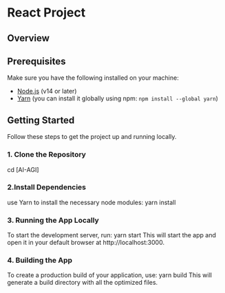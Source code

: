 # React Project

## Overview



## Prerequisites

Make sure you have the following installed on your machine:

- [Node.js](https://nodejs.org/) (v14 or later)
- [Yarn](https://yarnpkg.com/) (you can install it globally using npm: `npm install --global yarn`)

## Getting Started

Follow these steps to get the project up and running locally.

### 1. Clone the Repository

cd [AI-AGI]

### 2.Install Dependencies
use Yarn to install the necessary node modules:
yarn install

### 3. Running the App Locally
To start the development server, run:
yarn start
This will start the app and open it in your default browser at http://localhost:3000.

### 4. Building the App
To create a production build of your application, use:
yarn build
This will generate a build directory with all the optimized files.